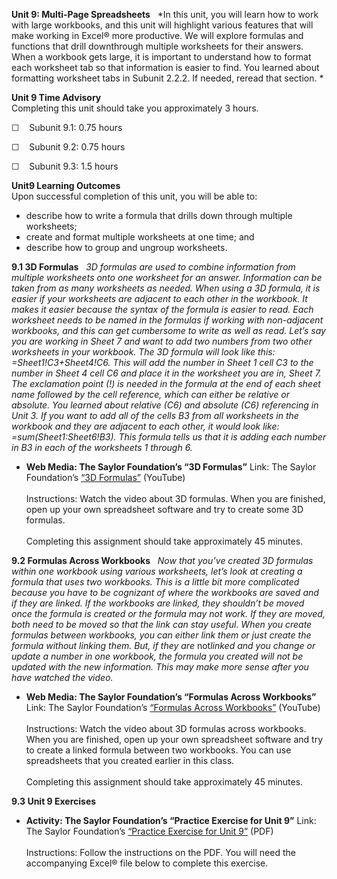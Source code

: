 **Unit 9: Multi-Page Spreadsheets** <span id="9"></span> 
*In this unit, you will learn how to work with large workbooks, and this
unit will highlight various features that will make working in Excel®
more productive. We will explore formulas and functions that drill
downthrough multiple worksheets for their answers. When a workbook gets
large, it is important to understand how to format each worksheet tab so
that information is easier to find. You learned about formatting
worksheet tabs in Subunit 2.2.2. If needed, reread that section. *

**Unit 9 Time Advisory**  
Completing this unit should take you approximately 3 hours.  
  
 ☐    Subunit 9.1: 0.75 hours  
  
 ☐    Subunit 9.2: 0.75 hours  
  
 ☐    Subunit 9.3: 1.5 hours

**Unit9 Learning Outcomes**  
Upon successful completion of this unit, you will be able to:
-   describe how to write a formula that drills down through multiple
    worksheets;
-   create and format multiple worksheets at one time; and
-   describe how to group and ungroup worksheets.

**9.1 3D Formulas** <span id="9.1"></span> 
*3D formulas are used to combine information from multiple worksheets
onto one worksheet for an answer. Information can be taken from as many
worksheets as needed. When using a 3D formula, it is easier if your
worksheets are adjacent to each other in the workbook. It makes it
easier because the syntax of the formula is easier to read. Each
worksheet needs to be named in the formulas if working with non-adjacent
workbooks, and this can get cumbersome to write as well as read. Let’s
say you are working in Sheet 7 and want to add two numbers from two
other worksheets in your workbook. The 3D formula will look like this:
=Sheet1!C3+Sheet4!$C$6. This will add the number in Sheet 1 cell C3 to
the number in Sheet 4 cell C6 and place it in the worksheet you are in,
Sheet 7. The exclamation point (!) is needed in the formula at the end
of each sheet name followed by the cell reference, which can either be
relative or absolute. You learned about relative (C6) and absolute
($C$6) referencing in Unit 3. If you want to add all of the cells B3
from all worksheets in the workbook and they are adjacent to each other,
it would look like: =sum(Sheet1:Sheet6!$B$3). This formula tells us that
it is adding each number in B3 in each of the worksheets 1 through 6.*

-   **Web Media: The Saylor Foundation’s “3D Formulas”**
    Link: The Saylor Foundation’s [“3D
    Formulas”](http://www.youtube.com/watch?v=1gDg7MVCeZ8) (YouTube)  
        
     Instructions: Watch the video about 3D formulas. When you are
    finished, open up your own spreadsheet software and try to create
    some 3D formulas.  
        
     Completing this assignment should take approximately 45 minutes.

**9.2 Formulas Across Workbooks** <span id="9.2"></span> 
*Now that you’ve created 3D formulas within one workbook using various
worksheets, let’s look at creating a formula that uses two workbooks.
This is a little bit more complicated because you have to be cognizant
of where the workbooks are saved and if they are linked. If the
workbooks are linked, they shouldn’t be moved once the formula is
created or the formula may not work. If they are moved, both need to be
moved so that the link can stay useful. When you create formulas between
workbooks, you can either link them or just create the formula without
linking them. But, if they are* not*linked and you change or update a
number in one workbook, the formula you created will not be updated with
the new information. This may make more sense after you have watched the
video.*

-   **Web Media: The Saylor Foundation’s “Formulas Across Workbooks”**
    Link: The Saylor Foundation’s [“Formulas Across
    Workbooks”](http://www.youtube.com/watch?v=WH6YWZ1o6Y0) (YouTube)  
        
     Instructions: Watch the video about 3D formulas across workbooks.
    When you are finished, open up your own spreadsheet software and try
    to create a linked formula between two workbooks. You can use
    spreadsheets that you created earlier in this class.  
        
     Completing this assignment should take approximately 45 minutes.

**9.3 Unit 9 Exercises** <span id="9.3"></span> 
-   **Activity: The Saylor Foundation’s “Practice Exercise for Unit 9”**
    Link: The Saylor Foundation’s [“Practice Exercise for Unit
    9”](https://resources.saylor.org/archived/wp-content/uploads/2013/10/PRDV252-Unit-9.3-Instructions-FINAL.pdf) (PDF)  
        
     Instructions: Follow the instructions on the PDF. You will need the
    accompanying Excel® file below to complete this exercise.


